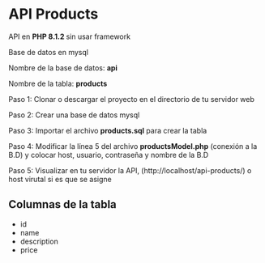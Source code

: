 # API Products
API en <b> PHP 8.1.2 </b> sin usar framework

Base de datos en mysql

Nombre de la base de datos: <b>api</b>

Nombre de la tabla: <b>products</b>

Paso 1: Clonar o descargar el proyecto en el directorio de tu servidor web

Paso 2: Crear una base de datos mysql

Paso 3: Importar el archivo <b>products.sql</b> para crear la tabla

Paso 4: Modificar la línea 5 del archivo <b>productsModel.php</b> (conexión a la B.D) y colocar host, usuario, contraseña y nombre de la B.D

Paso 5: Visualizar en tu servidor la API, (http://localhost/api-products/) o host virutal si es que se asigne




## Columnas de la tabla
- id 
- name 
- description
- price

